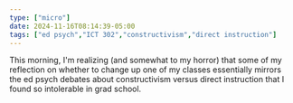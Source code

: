 ```yaml
---
type: ["micro"]
date: 2024-11-16T08:14:39-05:00
tags: ["ed psych","ICT 302","constructivism","direct instruction"]
---
```

This morning, I'm realizing (and somewhat to my horror) that some of my reflection on whether to change up one of my classes essentially mirrors the ed psych debates about constructivism versus direct instruction that I found so intolerable in grad school.
